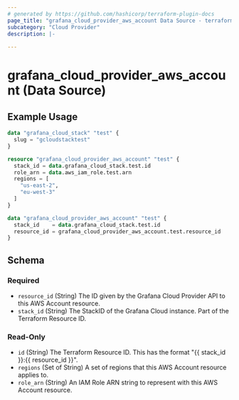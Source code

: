 ```yaml
---
# generated by https://github.com/hashicorp/terraform-plugin-docs
page_title: "grafana_cloud_provider_aws_account Data Source - terraform-provider-grafana"
subcategory: "Cloud Provider"
description: |-
  
---
```


# grafana_cloud_provider_aws_account (Data Source)



## Example Usage

```terraform
data "grafana_cloud_stack" "test" {
  slug = "gcloudstacktest"
}

resource "grafana_cloud_provider_aws_account" "test" {
  stack_id = data.grafana_cloud_stack.test.id
  role_arn = data.aws_iam_role.test.arn
  regions = [
    "us-east-2",
    "eu-west-3"
  ]
}

data "grafana_cloud_provider_aws_account" "test" {
  stack_id    = data.grafana_cloud_stack.test.id
  resource_id = grafana_cloud_provider_aws_account.test.resource_id
}
```

<!-- schema generated by tfplugindocs -->
## Schema

### Required

- `resource_id` (String) The ID given by the Grafana Cloud Provider API to this AWS Account resource.
- `stack_id` (String) The StackID of the Grafana Cloud instance. Part of the Terraform Resource ID.

### Read-Only

- `id` (String) The Terraform Resource ID. This has the format "{{ stack_id }}:{{ resource_id }}".
- `regions` (Set of String) A set of regions that this AWS Account resource applies to.
- `role_arn` (String) An IAM Role ARN string to represent with this AWS Account resource.
